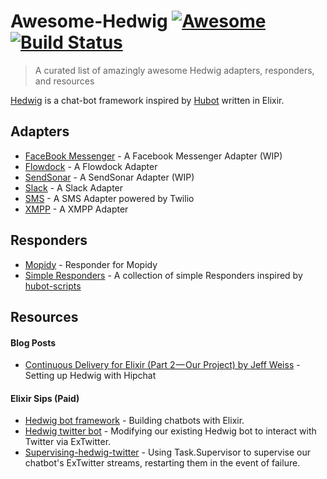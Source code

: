 # Awesome-Hedwig  [![Awesome](https://cdn.rawgit.com/sindresorhus/awesome/d7305f38d29fed78fa85652e3a63e154dd8e8829/media/badge.svg)](https://github.com/sindresorhus/awesome) [![Build Status](https://travis-ci.org/enilsen16/awesome-hedwig.svg?branch=master)](https://travis-ci.org/enilsen16/awesome-hedwig)

> A curated list of amazingly awesome Hedwig adapters, responders, and resources

[Hedwig](https://github.com/hedwig-im/hedwig) is a chat-bot framework inspired by [Hubot](https://hubot.github.com/) written in Elixir.

## Adapters
* [FaceBook Messenger](https://github.com/enilsen16/hedwig_messenger) - A Facebook Messenger Adapter (WIP)
* [Flowdock](https://github.com/supernullset/hedwig_flowdock) - A Flowdock Adapter
* [SendSonar](https://github.com/enilsen16/hedwig_sonar) - A SendSonar Adapter (WIP)
* [Slack](https://github.com/hedwig-im/hedwig_slack) - A Slack Adapter
* [SMS](https://github.com/bryanjos/hedwig_sms) - A SMS Adapter powered by Twilio
* [XMPP](https://github.com/hedwig-im/hedwig_xmpp) - A XMPP Adapter

## Responders
* [Mopidy](https://github.com/trestrantham/hedwig_mopidy) - Responder for Mopidy
* [Simple Responders](https://github.com/trestrantham/hedwig_mopidy) - A collection of simple Responders inspired by [hubot-scripts](https://github.com/github/hubot-scripts)

## Resources
#### Blog Posts
* [Continuous Delivery for Elixir (Part 2 — Our Project) by Jeff Weiss](https://medium.com/@jeffweiss/continuous-delivery-for-elixir-part-2-our-project-ae6406c6a990#.9bhu75oim) - Setting up Hedwig with Hipchat

#### Elixir Sips (Paid)
* [Hedwig bot framework](https://www.dailydrip.com/topics/elixir/drips/hedwig-bot-framework) - Building chatbots with Elixir.
* [Hedwig twitter bot](https://www.dailydrip.com/topics/elixir/drips/hedwig-twitter-bot) - Modifying our existing Hedwig bot to interact with Twitter via ExTwitter.
* [Supervising-hedwig-twitter](https://www.dailydrip.com/topics/elixir/drips/supervising-hedwig-twitter) - Using Task.Supervisor to supervise our chatbot's ExTwitter streams, restarting them in the event of failure.
